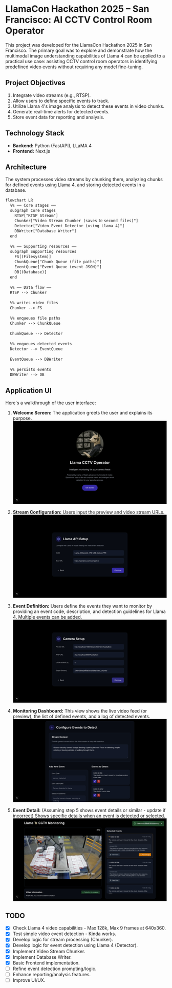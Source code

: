 # LlamaCon Hackathon 2025 – San Francisco: AI CCTV Control Room Operator

This project was developed for the LlamaCon Hackathon 2025 in San Francisco. The primary goal was to explore and demonstrate how the multimodal image understanding capabilities of Llama 4 can be applied to a practical use case: assisting CCTV control room operators in identifying predefined video events without requiring any model fine-tuning.

## Project Objectives

1.  Integrate video streams (e.g., RTSP).
2.  Allow users to define specific events to track.
3.  Utilize Llama 4's image analysis to detect these events in video chunks.
4.  Generate real-time alerts for detected events.
5.  Store event data for reporting and analysis.

## Technology Stack

-   **Backend:** Python (FastAPI), LLaMA 4
-   **Frontend:** Next.js

## Architecture

The system processes video streams by chunking them, analyzing chunks for defined events using Llama 4, and storing detected events in a database.

```mermaid
flowchart LR
  %% ── Core stages ──
  subgraph Core stages
    RTSP["RTSP Stream"]
    Chunker["Video Stream Chunker (saves N-second files)"]
    Detector["Video Event Detector (using Llama 4)"]
    DBWriter["Database Writer"]
  end

  %% ── Supporting resources ──
  subgraph Supporting resources
    FS[(Filesystem)]
    ChunkQueue["Chunk Queue (file paths)"]
    EventQueue["Event Queue (event JSON)"]
    DB[(Database)]
  end

  %% ── Data flow ──
  RTSP --> Chunker

  %% writes video files
  Chunker --> FS

  %% enqueues file paths
  Chunker --> ChunkQueue

  ChunkQueue --> Detector

  %% enqueues detected events
  Detector --> EventQueue

  EventQueue --> DBWriter

  %% persists events
  DBWriter --> DB

```

## Application UI

Here's a walkthrough of the user interface:

1.  **Welcome Screen:** The application greets the user and explains its purpose.
    ![Step 1](images/step_1.png)

2.  **Stream Configuration:** Users input the preview and video stream URLs.
    ![Step 2](images/step_2.png)

3.  **Event Definition:** Users define the events they want to monitor by providing an event code, description, and detection guidelines for Llama 4. Multiple events can be added.
    ![Step 3](images/step_3.png)

4.  **Monitoring Dashboard:** This view shows the live video feed (or preview), the list of defined events, and a log of detected events.
    ![Step 4](images/step_4.png)

5.  **Event Detail:** (Assuming step 5 shows event details or similar - update if incorrect) Shows specific details when an event is detected or selected.
    ![Step 5](images/step_5.png)

## TODO

-   [x] Check Llama 4 video capabilities - Max 128k, Max 9 frames at 640x360.
-   [x] Test simple video event detection - Kinda works.
-   [x] Develop logic for stream processing (Chunker).
-   [x] Develop logic for event detection using Llama 4 (Detector).
-   [x] Implement Video Stream Chunker.
-   [x] Implement Database Writer.
-   [x] Basic Frontend implementation.
-   [ ] Refine event detection prompting/logic.
-   [ ] Enhance reporting/analysis features.
-   [ ] Improve UI/UX.

